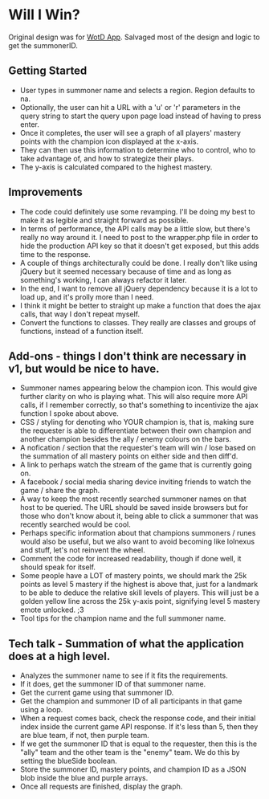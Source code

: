 # Will I Win?

Original design was for [WotD App](http://rickzhang.cool/). Salvaged most of the design and logic to get the summonerID.

## Getting Started
* User types in summoner name and selects a region. Region defaults to na.
* Optionally, the user can hit a URL with a 'u' or 'r' parameters in the query string to start the query upon page load instead of having to press enter.
* Once it completes, the user will see a graph of all players' mastery points with the champion icon displayed at the x-axis.
* They can then use this information to determine who to control, who to take advantage of, and how to strategize their plays.
* The y-axis is calculated compared to the highest mastery.

## Improvements
* The code could definitely use some revamping. I'll be doing my best to make it as legible and straight forward as possible.
* In terms of performance, the API calls may be a little slow, but there's really no way around it. I need to post to the wrapper.php file in order to hide the production API key so that it doesn't get exposed, but this adds time to the response.
* A couple of things architecturally could be done. I really don't like using jQuery but it seemed necessary because of time and as long as something's working, I can always refactor it later.
* In the end, I want to remove all jQuery dependency because it is a lot to load up, and it's prolly more than I need.
* I think it might be better to straight up make a function that does the ajax calls, that way I don't repeat myself.
* Convert the functions to classes. They really are classes and groups of functions, instead of a function itself.

## Add-ons - things I don't think are necessary in v1, but would be nice to have.
* Summoner names appearing below the champion icon. This would give further clarity on who is playing what. This will also require more API calls, if I remember correctly, so that's something to incentivize the ajax function I spoke about above.
* CSS / styling for denoting who YOUR champion is, that is, making sure the requester is able to differentiate between their own champion and another champion besides the ally / enemy colours on the bars.
* A nofication / section that the requester's team will win / lose based on the summation of all mastery points on either side and then diff'd.
* A link to perhaps watch the stream of the game that is currently going on.
* A facebook / social media sharing device inviting friends to watch the game / share the graph.
* A way to keep the most recently searched summoner names on that host to be queried. The URL should be saved inside browsers but for those who don't know about it, being able to click a summoner that was recently searched would be cool.
* Perhaps specific information about that champions summoners / runes would also be useful, but we also want to avoid becoming like lolnexus and stuff, let's not reinvent the wheel.
* Comment the code for increased readability, though if done well, it should speak for itself.
* Some people have a LOT of mastery points, we should mark the 25k points as level 5 mastery if the highest is above that, just for a landmark to be able to deduce the relative skill levels of players. This will just be a golden yellow line across the 25k y-axis point, signifying level 5 mastery emote unlocked. ;3
* Tool tips for the champion name and the full summoner name.

## Tech talk - Summation of what the application does at a high level.
* Analyzes the summoner name to see if it fits the requirements.
* If it does, get the summoner ID of that summoner name.
* Get the current game using that summoner ID.
* Get the champion and summoner ID of all participants in that game using a loop.
* When a request comes back, check the response code, and their initial index inside the current game API response. If it's less than 5, then they are blue team, if not, then purple team.
* If we get the summoner ID that is equal to the requester, then this is the "ally" team and the other team is the "enemy" team. We do this by setting the blueSide boolean.
* Store the summoner ID, mastery points, and champion ID as a JSON blob inside the blue and purple arrays.
* Once all requests are finished, display the graph.
